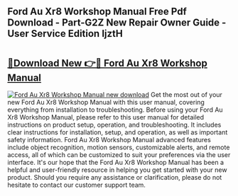## Ford Au Xr8 Workshop Manual Free Pdf Download - Part-G2Z New Repair Owner Guide - User Service Edition IjztH

# <h2><a href="http://bc6199.oget.top/?id=Ford+Au+Xr8+Workshop+Manual">🔗Download New 👉🔴 Ford Au Xr8 Workshop Manual</a></h2>

[![Ford Au Xr8 Workshop Manual new download](https://i.imgur.com/5g1atiW.png)](http://bc6199.oget.top/?id=Ford+Au+Xr8+Workshop+Manual)
Get the most out of your new Ford Au Xr8 Workshop Manual with this user manual, covering everything from installation to troubleshooting. Before using your Ford Au Xr8 Workshop Manual, please refer to this user manual for detailed instructions on product setup, operation, and troubleshooting. It includes clear instructions for installation, setup, and operation, as well as important safety information. Ford Au Xr8 Workshop Manual advanced features include object recognition, motion sensors, customizable alerts, and remote access, all of which can be customized to suit your preferences via the user interface. It's our hope that the Ford Au Xr8 Workshop Manual has been a helpful and user-friendly resource in helping you get started with your new product. Should you require any assistance or clarification, please do not hesitate to contact our customer support team.
